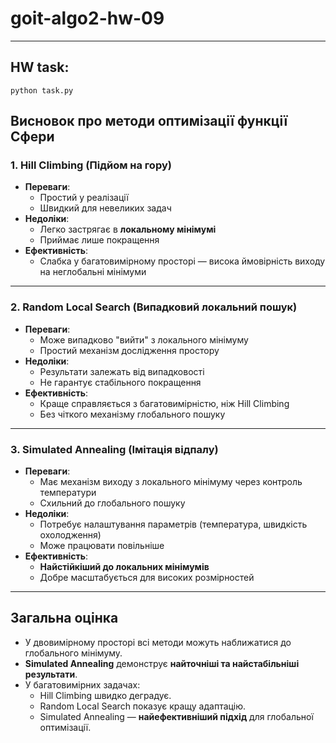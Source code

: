 # goit-algo2-hw-09

---
## HW task:
`python task.py`

## Висновок про методи оптимізації функції Сфери

### 1. **Hill Climbing (Підйом на гору)**
- **Переваги**:
  - Простий у реалізації
  - Швидкий для невеликих задач
- **Недоліки**:
  - Легко застрягає в **локальному мінімумі**
  - Приймає лише покращення
- **Ефективність**:
  - Слабка у багатовимірному просторі — висока ймовірність виходу на неглобальні мінімуми

---

### 2. **Random Local Search (Випадковий локальний пошук)**
- **Переваги**:
  - Може випадково "вийти" з локального мінімуму
  - Простий механізм дослідження простору
- **Недоліки**:
  - Результати залежать від випадковості
  - Не гарантує стабільного покращення
- **Ефективність**:
  - Краще справляється з багатовимірністю, ніж Hill Climbing
  - Без чіткого механізму глобального пошуку

---

### 3. **Simulated Annealing (Імітація відпалу)**
- **Переваги**:
  - Має механізм виходу з локального мінімуму через контроль температури
  - Схильний до глобального пошуку
- **Недоліки**:
  - Потребує налаштування параметрів (температура, швидкість охолодження)
  - Може працювати повільніше
- **Ефективність**:
  - **Найстійкіший до локальних мінімумів**
  - Добре масштабується для високих розмірностей

---

## Загальна оцінка

- У двовимірному просторі всі методи можуть наближатися до глобального мінімуму.
- **Simulated Annealing** демонструє **найточніші та найстабільніші результати**.
- У багатовимірних задачах:
  - Hill Climbing швидко деградує.
  - Random Local Search показує кращу адаптацію.
  - Simulated Annealing — **найефективніший підхід** для глобальної оптимізації.